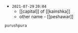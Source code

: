 - `2021-07-29`  `20:04`
	- [[capital]] of [[kainshka]]
	- other name - [[peshawar]]

```query
purushpura
```
